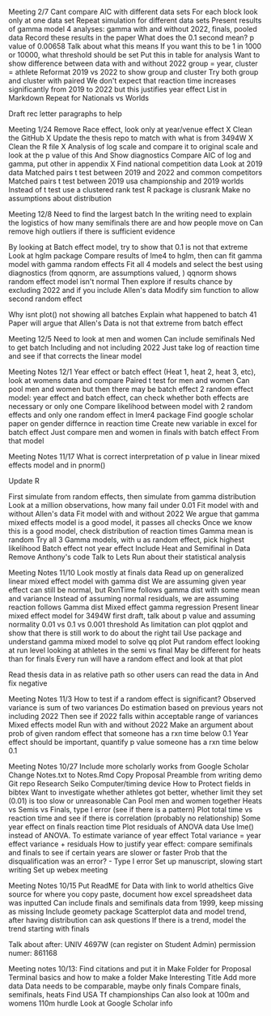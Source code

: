 Meeting 2/7
Cant compare AIC with different data sets
For each block look only at one data set
Repeat simulation for different data sets
Present results of gamma model
4 analyses: gamma with and without 2022, finals, pooled data
Record these results in the paper
What does the 0.1 second mean? p value of 0.00658
Talk about what this means
If you want this to be 1 in 1000 or 10000, what threshold should be set
Put this in table for analysis
Want to show difference between data with and without 2022
group = year, cluster = athlete
Reformat 2019 vs 2022 to show group and cluster
Try both group and cluster with paired
We don't expect that reaction time increases significantly from 2019 to 2022 but this justifies year effect
List in Markdown
Repeat for Nationals vs Worlds


Draft rec letter paragraphs to help






Meeting 1/24
Remove Race effect, look only at year/venue effect X
Clean the GitHub X
Update the thesis repo to match with what is from 3494W X
Clean the R file X
Analysis of log scale and compare it to original scale and look at the p value of this
And Show diagnostics
Compare AIC of log and gamma, put other in appendix X
Find national competition data
Look at 2019 data
Matched pairs t test between 2019 and 2022 and common competitors
Matched pairs t test between 2019 usa championship and 2019 worlds
Instead of t test use a clustered rank test R package is clusrank
Make no assumptions about distribution



Meeting 12/8
Need to find the largest batch
In the writing need to explain the logistics of how many semifinals there are and how people move on
Can remove high outliers if there is sufficient evidence

By looking at Batch effect model, try to show that 0.1 is not that extreme
Look at hglm package
Compare results of lme4 to hglm, then can fit gamma model with gamma random effects
Fit all 4 models and select the best using diagnostics (from qqnorm, are assumptions valued, )
qqnorm shows random effect model isn't normal
Then explore if results chance by excluding 2022 and if you include Allen's data
Modify sim function to allow second random effect

Why isnt plot() not showing all batches
Explain what happened to batch 41
Paper will argue that Allen's Data is not that extreme from batch effect








Meeting 12/5
Need to look at men and women
Can include semifinals
Ned to get batch
Including and not including 2022
Just take log of reaction time and see if that corrects the linear model





Meeting Notes 12/1
Year effect or batch effect (Heat 1, heat 2, heat 3, etc), look at womens data and compare
Paired t test for men and women
Can pool men and women but then there may be batch effect
2 random effect model: year effect and batch effect, can check whether both effects are necessary or only one
Compare likelihood between model with 2 random effects and only one random effect in lmer4 package
Find google scholar paper on gender differnce in reaction time
Create new variable in excel for batch effect
Just compare men and women in finals with batch effect
From that model









Meeting Notes 11/17
What is correct interpretation of p value in linear mixed effects model and in pnorm()

Update R

First simulate from random effects, then simulate from gamma distribution
Look at a million observations, how many fail under 0.01
Fit model with and without Allen's data
Fit model with and without 2022
We argue that gamma mixed effects model is a good model, it passes all checks
Once we know this is a good model, check distribution of reaction times
Gamma mean is random
Try all 3 Gamma models, with u as random effect, pick highest likelihood
Batch effect not year effect
Include Heat and Semifinal in Data
Remove Anthony's code
Talk to Lets Run about their statistical analysis





Meeting Notes 11/10
Look mostly at finals data
Read up on generalized linear mixed effect model with gamma dist
We are assuming given year effect can still be normal, but RxnTime follows gamma dist with some mean and variance
Instead of assuming normal residuals, we are assuming reaction follows Gamma dist
Mixed effect gamma regression
Present linear mixed effect model for 3494W first draft, talk about p value and assuming normality
0.01 vs 0.1 vs 0.001 threshold
As limitation can plot qqplot and show that there is still work to do about the right tail
Use package and understand gamma mixed model to solve qq plot
Put random effect looking at run level looking at athletes in the semi vs final
May be different for heats than for finals
Every run will have a random effect and look at that plot

Read thesis data in as relative path so other users can read the data in
And fix negative






Meeting Notes 11/3
How to test if a random effect is significant?
Observed variance is sum of two variances
Do estimation based on previous years not including 2022
Then see if 2022 falls within acceptable range of variances
Mixed effects model
Run with and without 2022
Make an argument about prob of given random effect that someone has a rxn time below 0.1
Year effect should be important, quantify p value someone has a rxn time below 0.1










Meeting Notes 10/27
Include more scholarly works from Google Scholar
Change Notes.txt to Notes.Rmd
Copy Proposal Preamble from writing demo Git repo
Research Seiko Computer/timing device
How to Protect fields in bibtex
Want to investigate whether athletes got better, whether limit they set (0.01) is too slow or unreasonable
Can Pool men and women together
Heats vs Semis vs Finals, type I error (see if there is a pattern)
Plot total time vs reaction time and see if there is correlation (probably no relationship)
Some year effect on finals reaction time
Plot residuals of ANOVA data
Use lme() instead of ANOVA.  To estimate variance of year effect
Total variance = year effect variance + residuals
How to justify year effect: compare semifinals and finals to see if certain years are slower or faster
Prob that the disqualification was an error? - Type I error
Set up manuscript, slowing start writing
Set up webex meeting





Meeting Notes 10/15
Put ReadME for Data with link to world atheltics
Give source for where you copy paste, document how excel spreadsheet data was inputted
Can include finals and semifinals data from 1999, keep missing as missing
Include geomety package
Scatterplot data and model trend, after having distribution can ask questions
If there is a trend, model the trend starting with finals

Talk about after: UNIV 4697W (can register on Student Admin)
permission numer: 861168



Meeting notes 10/13:
Find citations and put it in 
Make Folder for Proposal
Terminal basics and how to make a folder
Make Interesting Title
Add more data
Data needs to be comparable, maybe only finals
Compare finals, semifinals, heats
Find USA Tf championships
Can also look at 100m and womens 110m hurdle
Look at Google Scholar info